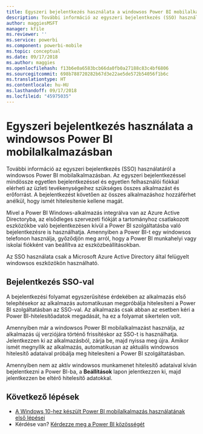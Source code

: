 ```yaml
---
title: Egyszeri bejelentkezés használata a windowsos Power BI mobilalkalmazásban
description: További információ az egyszeri bejelentkezés (SSO) használatáról a windowsos Power BI mobilalkalmazásban. Az egyszeri bejelentkezéssel mindössze egyetlen bejelentkezéssel és egyetlen felhasználói fiókkal elérheti az üzleti tevékenységeihez szükséges összes alkalmazást és erőforrást.
author: maggiesMSFT
manager: kfile
ms.reviewer: ''
ms.service: powerbi
ms.component: powerbi-mobile
ms.topic: conceptual
ms.date: 09/17/2018
ms.author: maggies
ms.openlocfilehash: f13b6e0a6583bcb66da0fb0a27188c83c4bf6806
ms.sourcegitcommit: 698b788720282b67d3e22ae5de572b54056f1b6c
ms.translationtype: HT
ms.contentlocale: hu-HU
ms.lasthandoff: 09/17/2018
ms.locfileid: "45975035"
---
```

# <a name="single-sign-on-in-the-power-bi-mobile-windows-app"></a>Egyszeri bejelentkezés használata a windowsos Power BI mobilalkalmazásban

További információ az egyszeri bejelentkezés (SSO) használatáról a windowsos Power BI mobilalkalmazásban. Az egyszeri bejelentkezéssel mindössze egyetlen bejelentkezéssel és egyetlen felhasználói fiókkal elérheti az üzleti tevékenységeihez szükséges összes alkalmazást és erőforrást. A bejelentkezést követően az összes alkalmazáshoz hozzáférhet anélkül, hogy ismét hitelesítenie kellene magát. 

Mivel a Power BI Windows-alkalmazás integrálva van az Azure Active Directoryba, az elsődleges szervezeti fiókját a tartományhoz csatlakozott eszközökbe való bejelentkezésen kívül a Power BI szolgáltatásba való bejelentkezésre is használhatja. Amennyiben a Power BI-t egy windowsos telefonon használja, győződjön meg arról, hogy a Power BI munkahelyi vagy iskolai fiókként van beállítva az eszközbeállításokban.  

Az SSO használata csak a Microsoft Azure Active Directory által felügyelt windowsos eszközökön használható. 

## <a name="sign-in-with-sso"></a>Bejelentkezés SSO-val

A bejelentkezési folyamat egyszerűsítése érdekében az alkalmazás első telepítésekor az alkalmazás automatikusan megpróbálja hitelesíteni a Power BI szolgáltatásban az SSO-val. Az alkalmazás csak abban az esetben kéri a Power BI-hitelesítőadatok megadását, ha ez a folyamat sikertelen volt.  

Amennyiben már a windowsos Power BI mobilalkalmazást használja, az alkalmazás új verziójára történő frissítéskor az SSO-t is használhatja. Jelentkezzen ki az alkalmazásból, zárja be, majd nyissa meg újra. Amikor ismét megnyílik az alkalmazás, automatikusan az aktuális windowsos hitelesítő adataival próbálja meg hitelesíteni a Power BI szolgáltatásban. 

Amennyiben nem az aktív windowsos munkamenet hitelesítő adataival kíván bejelentkezni a Power BI-ba, a **Beállítások** lapon jelentkezzen ki, majd jelentkezzen be eltérő hitelesítő adatokkal. 
 
## <a name="next-steps"></a>Következő lépések

- [A Windows 10-hez készült Power BI mobilalkalmazás használatának első lépései](mobile-windows-10-phone-app-get-started.md)
- Kérdése van? [Kérdezze meg a Power BI közösségét](http://community.powerbi.com/)

